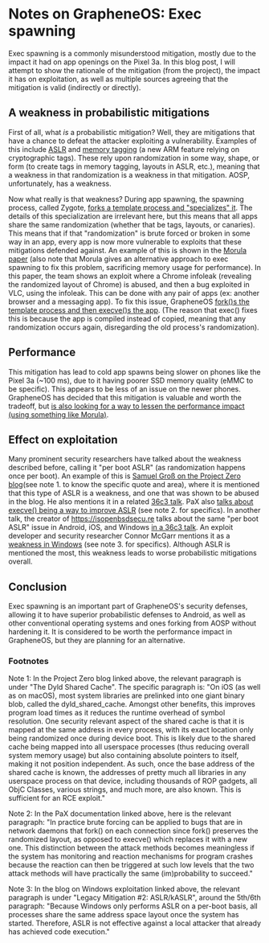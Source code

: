 # Notes on GrapheneOS: Exec spawning
Exec spawning is a commonly misunderstood mitigation, mostly due to the impact it had on app openings on the Pixel 3a. In this blog post, I will attempt to show the rationale of the mitigation (from the project), the impact it has on exploitation, as well as multiple sources agreeing that the mitigation is valid (indirectly or directly).
## A weakness in probabilistic mitigations
First of all, what *is* a probabilistic mitigation? Well, they are mitigations that have a chance to defeat the attacker exploiting a vulnerability. Examples of this include [ASLR](https://en.wikipedia.org/wiki/Address_space_layout_randomization) and [memory tagging](https://developer.arm.com/-/media/Arm%20Developer%20Community/PDF/Arm_Memory_Tagging_Extension_Whitepaper.pdf) (a new ARM feature relying on cryptographic tags). These rely upon randomization in some way, shape, or form (to create tags in memory tagging, layouts in ASLR, etc.), meaning that a weakness in that randomization is a weakness in that mitigation. AOSP, unfortunately, has a weakness.

Now what really is that weakness? During app spawning, the spawning process, called Zygote, [forks a template process and "specializes" it](https://cs.android.com/android/platform/superproject/+/master:frameworks/base/core/java/com/android/internal/os/ZygoteConnection.java;l=253?q=forkandspecialize&ss=android%2Fplatform%2Fsuperproject). The details of this specialization are irrelevant here, but this means that all apps share the same randomization (whether that be tags, layouts, or canaries). This means that if that "randomization" is brute forced or broken in some way in an app, every app is now more vulnerable to exploits that these mitigations defended against. An example of this is shown in the [Morula paper](https://wenke.gtisc.gatech.edu/papers/morula.pdf) (also note that Morula gives an alternative approach to exec spawning to fix this problem, sacrificing memory usage for performance). In this paper, the team shows an exploit where a Chrome infoleak (revealing the randomized layout of Chrome) is abused, and then a bug exploited in VLC, using the infoleak. This can be done with any pair of apps (ex: another browser and a messaging app). To fix this issue, GrapheneOS [fork()s the template process and then execve()s the app](https://github.com/GrapheneOS/platform_frameworks_base/commit/bcade0e783c6abcd8ac98fa62b8ac33d83bdb1ea). (The reason that exec() fixes this is because the app is compiled instead of copied, meaning that any randomization occurs again, disregarding the old process's randomization).
## Performance
This mitigation has lead to cold app spawns being slower on phones like the Pixel 3a (~100 ms), due to it having poorer SSD memory quality (eMMC to be specific). This appears to be less of an issue on the newer phones. GrapheneOS has decided that this mitigation is valuable and worth the tradeoff, but [is also looking for a way to lessen the performance impact (using something like Morula)](https://matrix.to/#/!tgbPIxPlvGiwpsGJuu:matrix.org/$ODvAW5EFkBM3X0xyEuq8gLAUgdOQ7g7iI_1F2uxCdz4?via=grapheneos.org&via=matrix.org&via=tchncs.de). 
## Effect on exploitation
Many prominent security researchers have talked about the weakness described before, calling it "per boot ASLR" (as randomization happens once per boot). An example of this is [Samuel Groß on the Project Zero blog](https://googleprojectzero.blogspot.com/2020/01/remote-iphone-exploitation-part-2.html)(see note 1. to know the specific quote and area), where it is mentioned that this type of ASLR is a weakness, and one that was shown to be abused in the blog. He also mentions it in a related [36c3 talk](https://youtu.be/_Is1mJLRyzg?t=1312). PaX also [talks about execve() being a way to improve ASLR](https://pax.grsecurity.net/docs/aslr.txt) (see note 2. for specifics). In another talk, the creator of https://isopenbsdsecu.re talks about the same "per boot ASLR" issue in Android, iOS, and Windows [in a 36c3 talk](https://youtu.be/3E9ga-CylWQ?t=1002). An exploit developer and security researcher Connor McGarr mentions it as a [weakness in Windows](https://www.crowdstrike.com/blog/state-of-exploit-development-part-1/) (see note 3. for specifics). Although ASLR is mentioned the most, this weakness leads to worse probabilistic mitigations overall. 
## Conclusion
Exec spawning is an important part of GrapheneOS's security defenses, allowing it to have superior probabilistic defenses to Android, as well as other conventional operating systems and ones forking from AOSP without hardening it. It is considered to be worth the performance impact in GrapheneOS, but they are planning for an alternative.
### Footnotes
Note 1: In the Project Zero blog linked above, the relevant paragraph is under "The Dyld Shared Cache". The specific paragraph is: "On iOS (as well as on macOS), most system libraries are prelinked into one giant binary blob, called the dyld_shared_cache. Amongst other benefits, this improves program load times as it reduces the runtime overhead of symbol resolution. One security relevant aspect of the shared cache is that it is mapped at the same address in every process, with its exact location only being randomized once during device boot. This is likely due to the shared cache being mapped into all userspace processes (thus reducing overall system memory usage) but also containing absolute pointers to itself, making it not position independent. As such, once the base address of the shared cache is known, the addresses of pretty much all libraries in any userspace process on that device, including thousands of ROP gadgets, all ObjC Classes, various strings, and much more, are also known. This is sufficient for an RCE exploit."

Note 2: In the PaX documentation linked above, here is the relevant paragraph: "In practice brute forcing can be applied to bugs that are   in network daemons that fork() on each connection since fork() preserves the randomized layout, as opposed to execve() which replaces it with a new one. This distinction between the attack methods becomes meaningless if the system has monitoring and reaction mechanisms for program crashes because the reaction can then be triggered at such low levels that the two attack methods will have practically the same (im)probability to succeed."

Note 3: In the blog on Windows exploitation linked above, the relevant paragraph is under "Legacy Mitigation #2: ASLR/kASLR", around the 5th/6th paragraph: "Because Windows only performs ASLR on a per-boot basis, all processes share the same address space layout once the system has started. Therefore, ASLR is not effective against a local attacker that already has achieved code execution."
